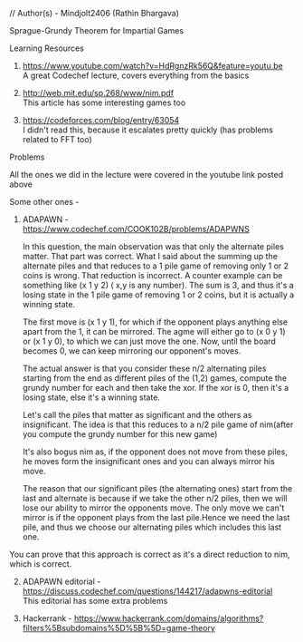 // Author(s) - Mindjolt2406 (Rathin Bhargava)

Sprague-Grundy Theorem for Impartial Games

Learning Resources

1. https://www.youtube.com/watch?v=HdRgnzRk56Q&feature=youtu.be <br/>
   A great Codechef lecture, covers everything from the basics

2. http://web.mit.edu/sp.268/www/nim.pdf <br/>
   This article has some interesting games too

3. https://codeforces.com/blog/entry/63054 <br/>
   I didn't read this, because it escalates pretty quickly (has problems related to FFT too)

Problems

All the ones we did in the lecture were covered in the youtube link posted above

Some other ones - 

1. ADAPAWN - https://www.codechef.com/COOK102B/problems/ADAPWNS <br/>

   In this  question, the main observation was that only the alternate piles matter. That part was correct.
   What I said about the summing up the alternate piles and that reduces to a 1 pile game of removing only 1 or 2 coins is wrong. That reduction is incorrect.
   A counter example can be something like (x 1 y 2) ( x,y is any number). The sum is 3, and thus it's a losing state in the 1 pile game of removing 1 or 2 coins, but it is actually a winning state.

   The first move is (x 1 y 1), for which if the opponent plays anything else apart from the 1, it can be mirrored. The agme will either go to (x 0 y 1) or (x 1 y 0), to which we can just move the one. Now, until the board becomes 0, we can keep mirroring our opponent's moves. 


  
   The actual answer is that you consider these n/2 alternating piles starting from the end as different piles of the (1,2) games, compute the grundy number for each and then take the xor.
   If the xor is 0, then it's a losing state, else it's a winning state.

   Let's call the piles that matter as significant and the others as insignificant. The idea is that this reduces to a n/2 pile game of nim(after you compute the grundy number for this new game)

   It's also bogus nim as, if the opponent does not move from these piles, he moves form the insignificant ones and you can always mirror his move.

   The reason that our significant piles (the alternating ones) start from the last and alternate is because if we take the other n/2 piles, then we will
   lose our ability to mirror the opponents move. The only move we can't mirror is if the opponent plays from the last pile.Hence we need the last pile, and thus we choose our alternating piles which includes this last one. 

  You can prove that this approach is correct as it's a direct reduction to nim, which is correct. 
   

2. ADAPAWN editorial - https://discuss.codechef.com/questions/144217/adapwns-editorial <br/>
   This editorial has some extra problems

3. Hackerrank - https://www.hackerrank.com/domains/algorithms?filters%5Bsubdomains%5D%5B%5D=game-theory
